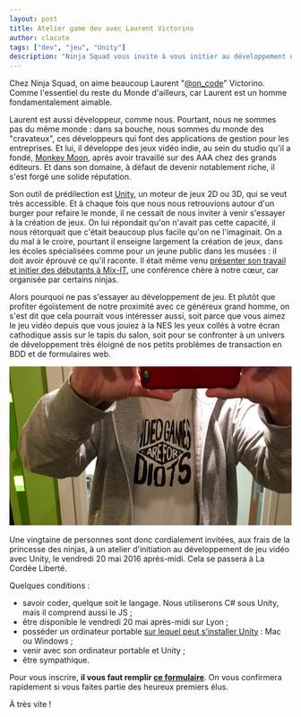 ```yaml
---
layout: post
title: Atelier game dev avec Laurent Victorino
author: clacote
tags: ["dev", "jeu", "Unity"]
description: "Ninja Squad vous invite à vous initier au développement de jeu vidéo avec Laurent Victorino et Unity"
---
```


Chez Ninja Squad, on aime beaucoup Laurent "[@on_code](https://twitter.com/on_code)" Victorino. Comme l'essentiel du reste du Monde d'ailleurs, car Laurent est un homme fondamentalement aimable.

Laurent est aussi développeur, comme nous. Pourtant, nous ne sommes pas du même monde&nbsp;: dans sa bouche, nous sommes du monde des "cravateux", ces développeurs qui font des applications de gestion pour les entreprises. Et lui, il développe des jeux vidéo indie, au sein du studio qu'il a fondé, [Monkey Moon](http://monkeymoon.net/), après avoir travaillé sur des AAA chez des grands éditeurs. Et dans son domaine, à défaut de devenir notablement riche, il s'est forgé une solide réputation.

Son outil de prédilection est [Unity](https://unity3d.com/), un moteur de jeux 2D ou 3D, qui se veut très accessible. Et à chaque fois que nous nous retrouvions autour d'un burger pour refaire le monde, il ne cessait de nous inviter à venir s'essayer à la création de jeux. On lui répondait qu'on n'avait pas cette capacité, il nous rétorquait que c'était beaucoup plus facile qu'on ne l'imaginait. On a du mal à le croire, pourtant il enseigne largement la création de jeux, dans les écoles spécialisées comme pour un jeune public dans les musées&nbsp;: il doit avoir éprouvé ce qu'il raconte. Il était même venu [présenter son travail et initier des débutants à Mix-IT](https://github.com/lvictorino/lvictorino-oldblog/blob/master/_posts/2014-05-04-two-days-in-the-it.md), une conférence chère à notre cœur, car organisée par certains ninjas.

Alors pourquoi ne pas s'essayer au développement de jeu. Et plutôt que profiter égoïstement de notre proximité avec ce généreux grand homme, on s'est dit que cela pourrait vous intéresser aussi, soit parce que vous aimez le jeu vidéo depuis que vous jouiez à la NES les yeux collés à votre écran cathodique assis sur le tapis du salon, soit pour se confronter à un univers de développement très éloigné de nos petits problèmes de transaction en BDD et de formulaires web.

<p style="text-align: center;">
<img itemprop="image" class="img-fluid" src="/assets/images/videogames-are-for-idiots.png" alt="Videogames are for idiots - Monkey Moon" />
</p>

Une vingtaine de personnes sont donc cordialement invitées, aux frais de la princesse des ninjas, à un atelier d'initiation au développement de jeu vidéo avec Unity, le vendredi 20 mai 2016 après-midi. Cela se passera à La Cordée Liberté.

Quelques conditions&nbsp;:

* savoir coder, quelque soit le langage. Nous utiliserons C# sous Unity, mais il comprend aussi le JS&nbsp;;
* être disponible le vendredi 20 mai après-midi sur Lyon&nbsp;;
* posséder un ordinateur portable [sur lequel peut s’installer Unity](https://unity3d.com/get-unity/download)&nbsp;: Mac ou Windows&nbsp;;
* venir avec son ordinateur portable et Unity&nbsp;;
* être sympathique.

Pour vous inscrire, **il vous faut remplir [ce formulaire](https://docs.google.com/forms/d/1NzHMOBmsfzoW0Zzsxvj5X2GI0thCpJPTv1jV1Eur1FM/viewform)**.
On vous confirmera rapidement si vous faites partie des heureux premiers élus.

À très vite !
